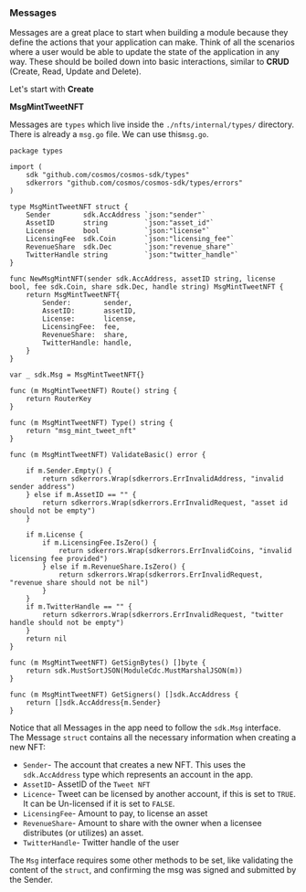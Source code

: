 
### Messages

Messages are a great place to start when building a module because they define the actions that your application can make. Think of all the scenarios where a user would be able to update the state of the application in any way. These should be boiled down into basic interactions, similar to **CRUD** (Create, Read, Update and Delete).

Let's start with **Create**

**MsgMintTweetNFT**

Messages are `types` which live inside the `./nfts/internal/types/` directory. There is already a `msg.go` file. We can use this`msg.go`.

```go=
package types

import (
    sdk "github.com/cosmos/cosmos-sdk/types"
    sdkerrors "github.com/cosmos/cosmos-sdk/types/errors"
)

type MsgMintTweetNFT struct {
    Sender        sdk.AccAddress `json:"sender"`
    AssetID       string         `json:"asset_id"`
    License       bool           `json:"license"`
    LicensingFee  sdk.Coin       `json:"licensing_fee"`
    RevenueShare  sdk.Dec        `json:"revenue_share"`
    TwitterHandle string         `json:"twitter_handle"`
}

func NewMsgMintNFT(sender sdk.AccAddress, assetID string, license bool, fee sdk.Coin, share sdk.Dec, handle string) MsgMintTweetNFT {
    return MsgMintTweetNFT{
        Sender:        sender,
        AssetID:       assetID,
        License:       license,
        LicensingFee:  fee,
        RevenueShare:  share,
        TwitterHandle: handle,
    }
}

var _ sdk.Msg = MsgMintTweetNFT{}

func (m MsgMintTweetNFT) Route() string {
    return RouterKey
}

func (m MsgMintTweetNFT) Type() string {
    return "msg_mint_tweet_nft"
}

func (m MsgMintTweetNFT) ValidateBasic() error {
    
    if m.Sender.Empty() {
        return sdkerrors.Wrap(sdkerrors.ErrInvalidAddress, "invalid sender address")
    } else if m.AssetID == "" {
        return sdkerrors.Wrap(sdkerrors.ErrInvalidRequest, "asset id should not be empty")
    }
    
    if m.License {
        if m.LicensingFee.IsZero() {
            return sdkerrors.Wrap(sdkerrors.ErrInvalidCoins, "invalid licensing fee provided")
        } else if m.RevenueShare.IsZero() {
            return sdkerrors.Wrap(sdkerrors.ErrInvalidRequest, "revenue share should not be nil")
        }
    }
    if m.TwitterHandle == "" {
        return sdkerrors.Wrap(sdkerrors.ErrInvalidRequest, "twitter handle should not be empty")
    }
    return nil
}

func (m MsgMintTweetNFT) GetSignBytes() []byte {
    return sdk.MustSortJSON(ModuleCdc.MustMarshalJSON(m))
}

func (m MsgMintTweetNFT) GetSigners() []sdk.AccAddress {
    return []sdk.AccAddress{m.Sender}
}

```

Notice that all Messages in the app need to follow the `sdk.Msg` interface. The Message `struct` contains all the necessary information when creating a new NFT:

* `Sender`- The account that creates a new NFT. This uses the `sdk.AccAddress` type which represents an account in the app. 
* `AssetID`- AssetID of the `Tweet NFT`
* `Licence`- Tweet can be licensed by another account, if this is set to `TRUE`. It can be Un-licensed if it is set to `FALSE`.
* `LicensingFee`- Amount to pay, to license an asset
* `RevenueShare`- Amount to share with the owner when a licensee distributes (or utilizes) an asset.
* `TwitterHandle`- Twitter handle of the user

The `Msg` interface requires some other methods to be set, like validating the content of the `struct`, and confirming the msg was signed and submitted by the Sender.